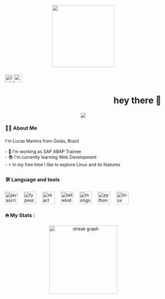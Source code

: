 <div align="center">
  <img height="200" src="https://avatars.githubusercontent.com/u/118075030?v=4"  />
</div>

###

<div align="left">
  <a href="https://www.linkedin.com/in/lucas-martins-849a8a256/" target="_blank">
    <img src="https://img.shields.io/static/v1?message=LinkedIn&logo=linkedin&label=&color=0077B5&logoColor=white&labelColor=&style=for-the-badge" height="25" alt="linkedin logo"  />
  </a>
  <a href="mailto:lucasm236954@gmail.com" target="_blank">
    <img src="https://img.shields.io/static/v1?message=Gmail&logo=gmail&label=&color=D14836&logoColor=white&labelColor=&style=for-the-badge" height="25" alt="gmail logo"  />
  </a>
</div>

###

<h1 align="right">hey there 👋</h1>

###

<div align="center">
  <img src="https://visitor-badge.laobi.icu/badge?page_id=LucasTMartins.LucasTMartins&"  />
</div>

###

<h3 align="left">👩‍💻  About Me</h3>

###

<p align="left">I'm Lucas Martins from Goiás, Brazil<br><br>- 🔭 I’m working as SAP ABAP Trainee<br>- 📚 I'm currently learning Web Development<br>- ⚡ In my free time I like to explore Linux and its features</p>

###

<h3 align="left">🛠 Language and tools</h3>

###

<div align="left">
  <img src="https://cdn.jsdelivr.net/gh/devicons/devicon/icons/javascript/javascript-original.svg" height="40" alt="javascript logo"  />
  <img width="12" />
  <img src="https://cdn.jsdelivr.net/gh/devicons/devicon/icons/typescript/typescript-original.svg" height="40" alt="typescript logo"  />
  <img width="12" />
  <img src="https://cdn.jsdelivr.net/gh/devicons/devicon/icons/react/react-original.svg" height="40" alt="react logo"  />
  <img width="12" />
  <img src="https://cdn.simpleicons.org/tailwindcss/06B6D4" height="40" alt="tailwindcss logo"  />
  <img width="12" />
  <img src="https://cdn.jsdelivr.net/gh/devicons/devicon/icons/mongodb/mongodb-original.svg" height="40" alt="mongodb logo"  />
  <img width="12" />
  <img src="https://cdn.jsdelivr.net/gh/devicons/devicon/icons/python/python-original.svg" height="40" alt="python logo"  />
  <img width="12" />
  <img src="https://cdn.jsdelivr.net/gh/devicons/devicon/icons/linux/linux-original.svg" height="40" alt="linux logo"  />
</div>

###

<h3 align="left">🔥   My Stats :</h3>

###

<div align="center">
  <img src="https://streak-stats.demolab.com?user=LucasTMartins&locale=en&mode=daily&theme=dark&hide_border=false&border_radius=5&order=3" height="220" alt="streak graph"  />
</div>

###
